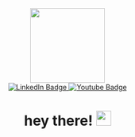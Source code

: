 <div id="header" align="center">
  <img src="https://media.giphy.com/media/3kPDmoWdBpQPNhCnUG/giphy.gif" width="150"/>
  <div id="badges">
  <a href="linkedin.com/in/aryan-gupta-dev/">
    <img src="https://img.shields.io/badge/LinkedIn-blue?style=for-the-badge&logo=linkedin&logoColor=white" alt="LinkedIn Badge"/>
  </a>
  <a href="your-youtube-URL">
    <img src="https://img.shields.io/badge/YouTube-red?style=for-the-badge&logo=youtube&logoColor=white" alt="Youtube Badge"/>
  </a>
</div>
  <img src="https://komarev.com/ghpvc/?username=aryan-codes1&style=flat-square&color=blue" alt=""/>
  <h1>
    hey there!
    <img src="https://media.giphy.com/media/v1.Y2lkPTc5MGI3NjExdXlzcmg2ajZpcWNzeDB6bmt5aTI1andnbHNqMmhrZHFxZWpnNGRxOCZlcD12MV9pbnRlcm5hbF9naWZfYnlfaWQmY3Q9cw/hvRJCLFzcasrR4ia7z/giphy.gif" width="30px"/>
  </h1>
</div>

